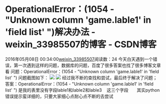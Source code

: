 # OperationalError：(1054 - "Unknown column 'game.lable1' in 'field list' ")解决办法 - weixin_33985507的博客 - CSDN博客
2016年05月08日 00:34:00[weixin_33985507](https://me.csdn.net/weixin_33985507)阅读数：24
今天白天遇到一个错误，第一次遇到这样的问题，数据库的问题，百度了很多答案也找了很多博客文章看
问题：OperationalError：(1054 - "Unknown column 'game.lable1' in 'field list' ")
问题截图如下：
![](https://images2015.cnblogs.com/blog/922662/201605/922662-20160508002944250-1017481220.png)
![](https://images2015.cnblogs.com/blog/922662/201605/922662-20160508002952203-719673721.png)
经过我不断的查找和尝试，最后终于解决了问题；
答案：OperationalError：(1054 - "Unknown column 'game.lable1' in 'field list' ")
是我的表里没有字段lable1和lable2和lable3    这三个字段      
其实python错误提示蛮详细的，只要大家细心点耐心点不断的去尝试       
